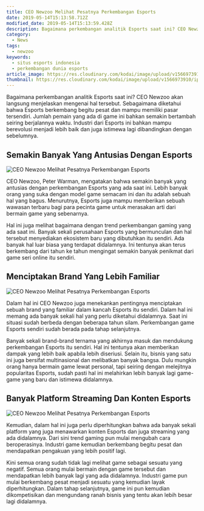 ```yaml
---
title: CEO Newzoo Melihat Pesatnya Perkembangan Esports
date: 2019-05-14T15:13:58.712Z
modified_date: 2019-05-14T15:13:59.428Z
description: Bagaimana perkembangan analitik Esports saat ini? CEO Newzoo akan langsung menjelaskan mengenai hal tersebut. 
category:
  - News
tags:
  - newzoo
keywords:
  - situs esports indonesia
  - perkembangan dunia esports
article_image: https://res.cloudinary.com/kodai/image/upload/v1566973910/ip/ceo-newzoo-melihat-pesatnya-perkembangan-esports-3.jpg
thumbnail: https://res.cloudinary.com/kodai/image/upload/v1566973910/ip/ceo-newzoo-melihat-pesatnya-perkembangan-esports-3-005.jpg
---
```

Bagaimana perkembangan analitik Esports saat ini? CEO Newzoo akan langsung menjelaskan mengenai hal tersebut. Sebagaimana diketahui bahwa Esports berkembang begitu pesat dan mampu memiliki pasar tersendiri. Jumlah pemain yang ada di game ini bahkan semakin bertambah seiring berjalannya waktu. Industri dari Esports ini bahkan mampu berevolusi menjadi lebih baik dan juga istimewa lagi dibandingkan dengan sebelumnya.



## Semakin Banyak Yang Antusias Dengan Esports

![CEO Newzoo Melihat Pesatnya Perkembangan Esports](https://res.cloudinary.com/kodai/image/upload/v1566973910/ip/ceo-newzoo-melihat-pesatnya-perkembangan-esports-3.jpg)

CEO Newzoo, Peter Warman, mengatakan bahwa semakin banyak yang antusias dengan perkembangan Esports yang ada saat ini. Lebih banyak orang yang suka dengan model game semacam ini dan itu adalah sebuah hal yang bagus. Menurutnya, Esports juga mampu memberikan sebuah wawasan terbaru bagi para pecinta game untuk merasakan arti dari bermain game yang sebenarnya.

Hal ini juga melihat bagaimana dengan trend perkembangan gaming yang ada saat ini. Banyak sekali perusahaan Esports yang bermunculan dan hal tersebut menyediakan ekosistem baru yang dibutuhkan itu sendiri. Ada banyak hal luar biasa yang terdapat didalamnya. Ini tentunya akan terus berkembang dari tahun ke tahun mengingat semakin banyak penikmat dari game seri online itu sendiri.



## Menciptakan Brand Yang Lebih Familiar

![CEO Newzoo Melihat Pesatnya Perkembangan Esports](https://res.cloudinary.com/kodai/image/upload/v1566973909/ip/ceo-newzoo-melihat-pesatnya-perkembangan-esports-2.jpg)

Dalam hal ini CEO Newzoo juga menekankan pentingnya menciptakan sebuah brand yang familiar dalam kancah Esports itu sendiri. Dalam hal ini memang ada banyak sekali hal yang perlu diketahui didalamnya. Saat ini situasi sudah berbeda dengan beberapa tahun silam. Perkembangan game Esports sendiri sudah berada pada tahap selanjutnya.

Banyak sekali brand-brand ternama yang akhirnya masuk dan mendukung perkembangan Esports itu sendiri. Hal ini tentunya akan memberikan dampak yang lebih baik apabila lebih diseriusi. Selain itu, bisnis yang satu ini juga bersifat multinasional dan melibatkan banyak bangsa. Dulu mungkin orang hanya bermain game lewat personal, tapi seiring dengan melejitnya popularitas Esports, sudah pasti hal ini melahirkan lebih banyak lagi game-game yang baru dan istimewa didalamnya.



## Banyak Platform Streaming Dan Konten Esports

![CEO Newzoo Melihat Pesatnya Perkembangan Esports](https://res.cloudinary.com/kodai/image/upload/v1566973909/ip/ceo-newzoo-melihat-pesatnya-perkembangan-esports-1.jpg)

Kemudian, dalam hal ini juga perlu diperhitungkan bahwa ada banyak sekali platform yang juga menawarkan konten Esports dan juga streaming yang ada didalamnya. Dari sini trend gaming pun mulai mengubah cara beroperasinya. Industri game kemudian berkembang begitu pesat dan mendapatkan pengakuan yang lebih positif lagi.

Kini semua orang sudah tidak lagi melihat game sebagai sesuatu yang negatif. Semua orang mulai bermain dengan game tersebut dan mendapatkan lebih banyak lagi yang ada didalamnya. Industri game pun mulai berkembang pesat menjadi sesuatu yang kemudian layak diperhitungkan. Dalam tahap selanjutnya, game ini pun kemudian dikompetisikan dan mengundang ranah bisnis yang tentu akan lebih besar lagi didalamnya.

